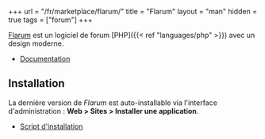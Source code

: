 +++
url = "/fr/marketplace/flarum/"
title = "Flarum"
layout = "man"
hidden = true
tags = ["forum"]
+++

[Flarum](https://flarum.org/) est un logiciel de forum [PHP]({{< ref "languages/php" >}}) avec un design moderne.

- [Documentation](https://docs.flarum.org/)

## Installation

La dernière version de *Flarum* est auto-installable via l'interface d'administration : **Web > Sites > Installer une application**.

- [Script d'installation](https://admin.alwaysdata.com/site/application/script/14/detail/)
